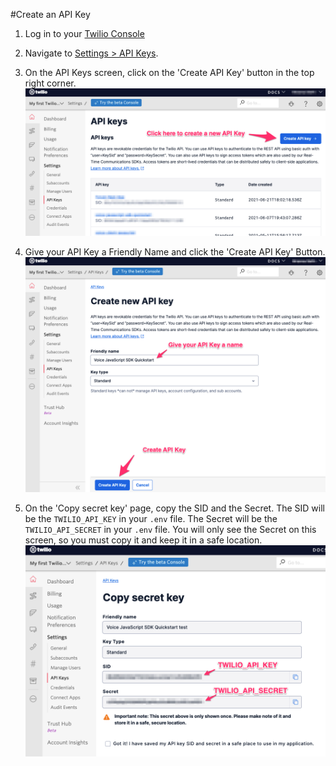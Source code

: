 #Create an API Key

1. Log in to your [Twilio Console](https://www.twilio.com/console)

2. Navigate to [Settings > API Keys](https://www.twilio.com/console/project/api-keys).

3. On the API Keys screen, click on the 'Create API Key' button in the top right corner. 
![screenshot of "API Keys" page](./API_Keys_Page.png)

4. Give your API Key a Friendly Name and click the 'Create API Key' Button. 
![screenshot of "Create new API key" page](./Create_New_API_Key.png)

5. On the 'Copy secret key' page, copy the SID and the Secret. The SID will be the `TWILIO_API_KEY` in your `.env` file. The Secret will be the `TWILIO_API_SECRET` in your `.env` file. You will only see the Secret on this screen, so you must copy it and keep it in a safe location. 
![screenshot of "Copy secret key" page](./API_Key_and_Secret.png)
